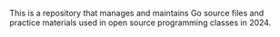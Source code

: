 This is a repository that manages and maintains Go source files and practice materials used in open source programming classes in 2024.